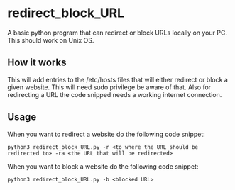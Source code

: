 # redirect_block_URL

A basic python program that can redirect or block URLs locally on your PC. This should work on Unix OS.

## How it works

This will add entries to the /etc/hosts files that will either redirect or block a given website. This will need sudo privilege be aware of that. Also for redirecting a URL the code snipped needs a working internet connection.

## Usage

When you want to redirect a website do the following code snippet:
```
python3 redirect_block_URL.py -r <to where the URL should be redirected to> -ra <the URL that will be redirected>
```
When you want to block a website do the following code snippet:
```
python3 redirect_block_URL.py -b <blocked URL>
```
